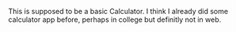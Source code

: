 This is supposed to be a basic Calculator. I think I already did some calculator app before, perhaps in college but definitly not in web.

